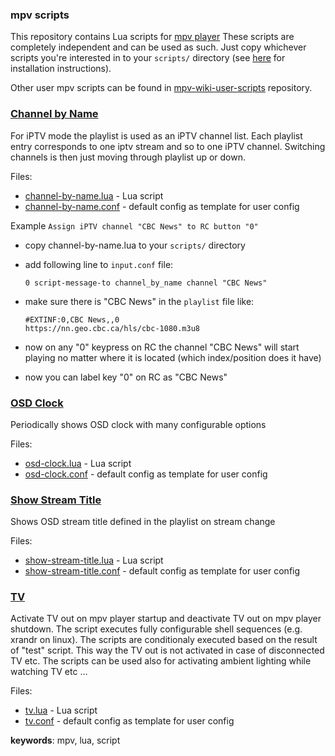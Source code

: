 ### mpv scripts

This repository contains Lua scripts for [mpv player](https://github.com/mpv-player/mpv "GitHub project") 
These scripts are completely independent and can be used as such. Just copy whichever scripts you're interested 
in to your `scripts/` directory (see [here](https://mpv.io/manual/master/#lua-scripting) for installation instructions).

Other user mpv scripts can be found in [mpv-wiki-user-scripts](https://github.com/mpv-player/mpv/wiki/User-Scripts "mpv scripts") repository.

### [Channel by Name](channel-by-name.lua)

For iPTV mode the playlist is used as an iPTV channel list. Each playlist entry corresponds to one iptv stream and so to one iPTV channel. 
Switching channels is then just moving through playlist up or down.

Files:
* [channel-by-name.lua](channel-by-name.lua) - Lua script
* [channel-by-name.conf](channel-by-name.conf) - default config as template for user config

Example `Assign iPTV channel "CBC News" to RC button "0"`

* copy channel-by-name.lua to your `scripts/` directory
* add following line to `input.conf` file:

    ```
    0 script-message-to channel_by_name channel "CBC News"
    ```

* make sure there is "CBC News" in the `playlist` file like:

    ```
    #EXTINF:0,CBC News,,0
    https://nn.geo.cbc.ca/hls/cbc-1080.m3u8
    ```
    
* now on any "0" keypress on RC the channel "CBC News" will start playing no matter where it is located (which index/position
does it have)

* now you can label key "0" on RC as "CBC News" 

### [OSD Clock](osd-clock.lua)

Periodically shows OSD clock with many configurable options 

Files:
* [osd-clock.lua](osd-clock.lua) - Lua script
* [osd-clock.conf](osd-clock.conf) - default config as template for user config

### [Show Stream Title](show-stream-title.lua)

Shows OSD stream title defined in the playlist on stream change 

Files:
* [show-stream-title.lua](osd-clock.lua) - Lua script
* [show-stream-title.conf](osd-clock.conf) - default config as template for user config

### [TV](tv.lua)

Activate TV out on mpv player startup and deactivate TV out on mpv player shutdown. 
The script executes fully configurable shell sequences (e.g. xrandr on linux). The scripts
are conditionaly executed based on the result of "test" script. This way the TV out is not activated
in case of disconnected TV etc. The scripts can be used also for activating ambient lighting while watching TV etc ...

Files:
* [tv.lua](tv.lua) - Lua script
* [tv.conf](tv.conf) - default config as template for user config


**keywords**: mpv, lua, script

